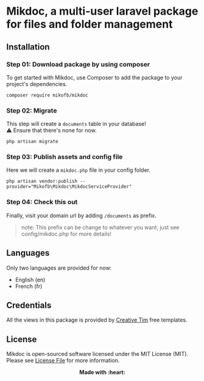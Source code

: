# Mikdoc, a multi-user laravel package for files and folder management

## Installation

### Step 01: Download package by using composer

To get started with Mikdoc, use Composer to add the package to your project's dependencies.

```
composer require mikofb/mikdoc
```

### Step 02: Migrate

This step will create a `documents` table in your database! <br>
:warning: Ensure that there's none for now.

```
php artisan migrate
```

### Step 03: Publish assets and config file

Here we will create a `mikdoc.php` file in your config folder.

```
php artisan vendor:publish --provider="Mikofb\Mikdoc\MikdocServiceProvider"
```

### Step 04: Check this out

Finally, visit your domain url by adding `/documents` as prefix.

> note: This prefix can be change to whatever you want, just see config/mikdoc.php for more details! 

## Languages

Only two languages are provided for now:

<ul>
	<li>English (en)</li>
	<li>French (fr)</li>
</ul>

## Credentials
All the views in this package is provided by <a href="https://www.creative-tim.com/" target="_blank">Creative Tim</a> free templates. 

## License

Mikdoc is open-sourced software licensed under the MIT License (MIT). Please see [License File](LICENSE.md) for more information.

<p align="center"> <b>Made with :heart: <b> </p>
